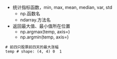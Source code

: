 - 统计指标函数，min, max, mean, median, var, std
	- np.函数名
	- ndarray.方法名
- 返回最大值、最小值所在位置
	- np.argmax(temp, axis=)
	- np.argmin(temp, axis=)

```
# 前四只股票前四天的最大涨幅
temp # shape: (4, 4) 0  1


```